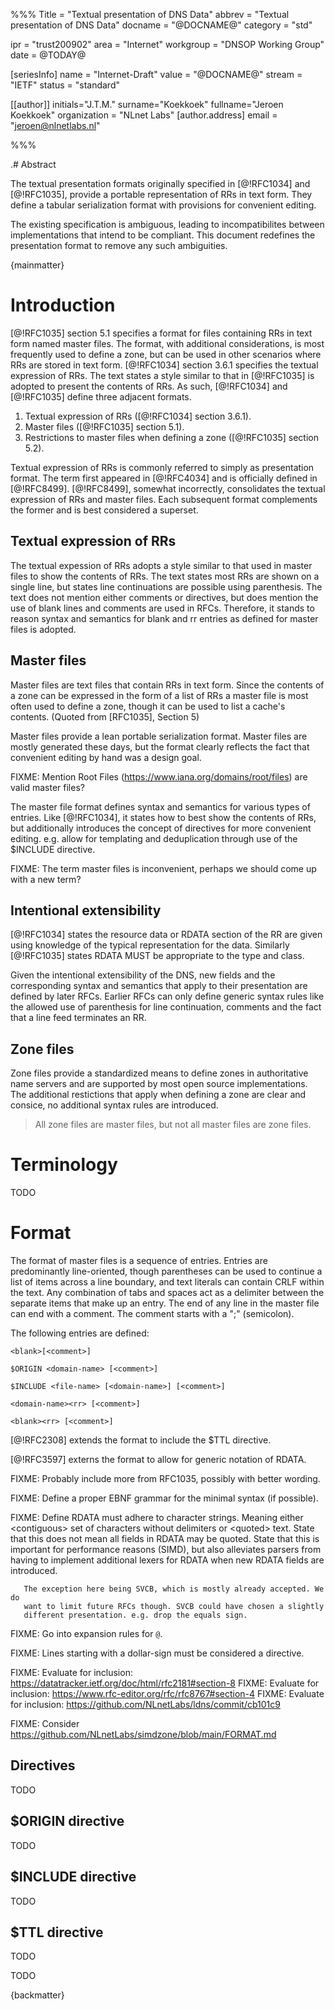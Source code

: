 %%%
Title = "Textual presentation of DNS Data"
abbrev = "Textual presentation of DNS Data"
docname = "@DOCNAME@"
category = "std"

ipr = "trust200902"
area = "Internet"
workgroup = "DNSOP Working Group"
date = @TODAY@

[seriesInfo]
name = "Internet-Draft"
value = "@DOCNAME@"
stream = "IETF"
status = "standard"

[[author]]
initials="J.T.M."
surname="Koekkoek"
fullname="Jeroen Koekkoek"
organization = "NLnet Labs"
  [author.address]
  email = "jeroen@nlnetlabs.nl"

%%%

.# Abstract

The textual presentation formats originally specified in [@!RFC1034] and
[@!RFC1035], provide a portable representation of RRs in text form. They
define a tabular serialization format with provisions for convenient editing.

The existing specification is ambiguous, leading to incompatibilites between
implementations that intend to be compliant. This document redefines the
presentation format to remove any such ambiguities.

{mainmatter}


# Introduction

[@!RFC1035] section 5.1 specifies a format for files containing RRs in text
form named master files. The format, with additional considerations, is most
frequently used to define a zone, but can be used in other scenarios where RRs
are stored in text form. [@!RFC1034] section 3.6.1 specifies the textual
expression of RRs. The text states a style similar to that in [@!RFC1035] is
adopted to present the contents of RRs. As such, [@!RFC1034] and [@!RFC1035]
define three adjacent formats.

1. Textual expression of RRs ([@!RFC1034] section 3.6.1).
2. Master files ([@!RFC1035] section 5.1).
3. Restrictions to master files when defining a zone ([@!RFC1035] section 5.2).

Textual expression of RRs is commonly referred to simply as presentation
format. The term first appeared in [@!RFC4034] and is officially defined in
[@!RFC8499]. [@!RFC8499], somewhat incorrectly, consolidates the textual
expression of RRs and master files. Each subsequent format complements the
former and is best considered a superset.


## Textual expression of RRs

The textual expession of RRs adopts a style similar to that used in master
files to show the contents of RRs. The text states most RRs are shown on a
single line, but states line continuations are possible using parenthesis.
The text does not mention either comments or directives, but does mention the
use of blank lines and comments are used in RFCs. Therefore, it stands to
reason syntax and semantics for blank and rr entries as defined for master
files is adopted.


## Master files

Master files are text files that contain RRs in text form. Since the contents
of a zone can be expressed in the form of a list of RRs a master file is most
often used to define a zone, though it can be used to list a cache's contents.
(Quoted from [RFC1035], Section 5)

Master files provide a lean portable serialization format. Master files are
mostly generated these days, but the format clearly reflects the fact that
convenient editing by hand was a design goal.

FIXME: Mention Root Files (https://www.iana.org/domains/root/files) are valid
       master files?

The master file format defines syntax and semantics for various types of
entries. Like [@!RFC1034], it states how to best show the contents of RRs,
but additionally introduces the concept of directives for more convenient
editing. e.g. allow for templating and deduplication through use of the
$INCLUDE directive.

FIXME: The term master files is inconvenient, perhaps we should come up with
       a new term?


## Intentional extensibility

[@!RFC1034] states the resource data or RDATA section of the RR
are given using knowledge of the typical representation for the data.
Similarly [@!RFC1035] states RDATA MUST be appropriate to the type and class.

Given the intentional extensibility of the DNS, new fields and the
corresponding syntax and semantics that apply to their presentation are
defined by later RFCs. Earlier RFCs can only define generic syntax rules like
the allowed use of parenthesis for line continuation, comments and the fact
that a line feed terminates an RR.


## Zone files

Zone files provide a standardized means to define zones in authoritative name
servers and are supported by most open source implementations. The additional
restictions that apply when defining a zone are clear and consice, no
additional syntax rules are introduced.

> All zone files are master files, but not all master files are zone files.


# Terminology

TODO


# Format

The format of master files is a sequence of entries. Entries are predominantly
line-oriented, though parentheses can be used to continue a list of items
across a line boundary, and text literals can contain CRLF within the text.
Any combination of tabs and spaces act as a delimiter between the separate
items that make up an entry.  The end of any line in the master file can end
with a comment.  The comment starts with a ";" (semicolon).

The following entries are defined:

    <blank>[<comment>]

    $ORIGIN <domain-name> [<comment>]

    $INCLUDE <file-name> [<domain-name>] [<comment>]

    <domain-name><rr> [<comment>]

    <blank><rr> [<comment>]

[@!RFC2308] extends the format to include the $TTL directive.

[@!RFC3597] externs the format to allow for generic notation of RDATA.

FIXME: Probably include more from RFC1035, possibly with better wording.

FIXME: Define a proper EBNF grammar for the minimal syntax (if possible).

FIXME: Define RDATA must adhere to character strings. Meaning either
       \<contiguous\> set of characters without delimiters or \<quoted\> text.
       State that this does not mean all fields in RDATA may be quoted. State
       that this is important for performance reasons (SIMD), but also
       alleviates parsers from having to implement additional lexers for
       RDATA when new RDATA fields are introduced.

       The exception here being SVCB, which is mostly already accepted. We do
       want to limit future RFCs though. SVCB could have chosen a slightly
       different presentation. e.g. drop the equals sign.


FIXME: Go into expansion rules for `@`.

FIXME: Lines starting with a dollar-sign must be considered a directive.

FIXME: Evaluate for inclusion: https://datatracker.ietf.org/doc/html/rfc2181#section-8
FIXME: Evaluate for inclusion: https://www.rfc-editor.org/rfc/rfc8767#section-4
FIXME: Evaluate for inclusion: https://github.com/NLnetLabs/ldns/commit/cb101c9

FIXME: Consider https://github.com/NLnetLabs/simdzone/blob/main/FORMAT.md

## Directives

TODO

## $ORIGIN directive

TODO

## $INCLUDE directive

TODO

## $TTL directive

TODO

TODO

{backmatter}
